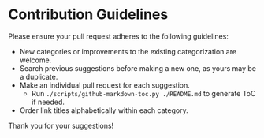 # Contribution Guidelines

Please ensure your pull request adheres to the following guidelines:

- New categories or improvements to the existing categorization are welcome.
- Search previous suggestions before making a new one, as yours may be a duplicate.
- Make an individual pull request for each suggestion.
    - Run `./scripts/github-markdown-toc.py ./README.md` to generate ToC if needed.
- Order link titles alphabetically within each category.

Thank you for your suggestions!
